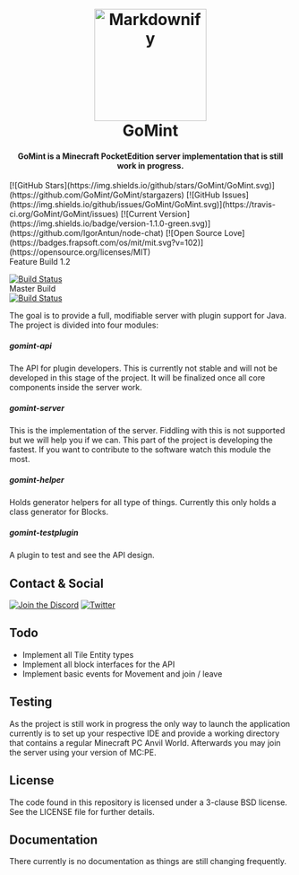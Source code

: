 <h1 align="center">
  <br>
  <a href="https://github.com/GoMint/GoMint">
  <img src="https://gomint.io/wp-content/uploads/2015/08/cropped-GoMint_Transparent.png" alt="Markdownify" width="200"></a>
  <br>
  GoMint
  <br>
</h1>

<h4 align="center">GoMint is a Minecraft PocketEdition server implementation that is still work in progress.</h4>
[![GitHub Stars](https://img.shields.io/github/stars/GoMint/GoMint.svg)](https://github.com/GoMint/GoMint/stargazers) 
[![GitHub Issues](https://img.shields.io/github/issues/GoMint/GoMint.svg)](https://travis-ci.org/GoMint/GoMint/issues)
[![Current Version](https://img.shields.io/badge/version-1.1.0-green.svg)](https://github.com/IgorAntun/node-chat) 
[![Open Source Love](https://badges.frapsoft.com/os/mit/mit.svg?v=102)](https://opensource.org/licenses/MIT)

<br>
Feature Build 1.2

[![Build Status](https://travis-ci.org/GoMint/GoMint.svg?branch=1.2)](https://travis-ci.org/GoMint/GoMint)
<br>
Master Build<br>
[![Build Status](https://travis-ci.org/GoMint/GoMint.svg?branch=master)](https://travis-ci.org/GoMint/GoMint)

The goal is to provide a full, modifiable server with plugin support for Java.
The project is divided into four modules:

##### gomint-api
The API for plugin developers. This is currently not stable and will not be developed in this stage
of the project. It will be finalized once all core components inside the server work.

##### gomint-server
This is the implementation of the server. Fiddling with this is not supported but we will help you if we can.
This part of the project is developing the fastest. If you want to contribute to the software watch this module the
most.

##### gomint-helper
Holds generator helpers for all type of things. Currently this only holds a class generator for Blocks.

##### gomint-testplugin
A plugin to test and see the API design. 

## Contact & Social
[![Join the Discord](http://puu.sh/v9UB9/944431c790.png)](https://discord.gg/qC4nJVN)
[![Twitter](http://puu.sh/v9V9H/ad70c8acf7.png)](https://twitter.com/GomintPe)

## Todo
* Implement all Tile Entity types
* Implement all block interfaces for the API
* Implement basic events for Movement and join / leave

## Testing

As the project is still work in progress the only way to launch the application currently is to set up
your respective IDE and provide a working directory that contains a regular Minecraft PC Anvil World.
Afterwards you may join the server using your version of MC:PE.

## License

The code found in this repository is licensed under a 3-clause BSD license. See the LICENSE file for further
details.

## Documentation

There currently is no documentation as things are still changing frequently.
